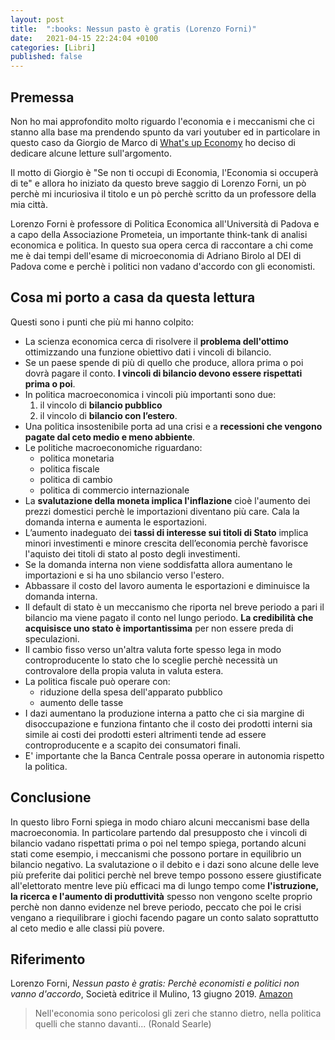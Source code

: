 ```yaml
---
layout: post
title:  ":books: Nessun pasto è gratis (Lorenzo Forni)"
date:   2021-04-15 22:24:04 +0100
categories: [Libri]
published: false
---
```

## Premessa
Non ho mai approfondito molto riguardo l'economia e i meccanismi che ci stanno alla base ma prendendo spunto da vari youtuber ed in particolare in questo caso da Giorgio de Marco di [What's up Economy](https://www.youtube.com/channel/UCnE113MJbg0sY5Ji0ZOOtcw) ho deciso di dedicare alcune letture sull'argomento.

Il motto di Giorgio è "Se non ti occupi di Economia, l'Economia si occuperà di te" e allora ho iniziato da questo breve saggio di Lorenzo Forni, un pò perchè mi incuriosiva il titolo e un pò perchè scritto da un professore della mia città.

Lorenzo Forni è professore di Politica Economica all'Università di Padova e a capo della Associazione Prometeia, un importante think-tank di analisi economica e politica. In questo sua opera cerca di raccontare a chi come me è dai tempi dell'esame di microeconomia di Adriano Birolo al DEI di Padova come e perchè i politici non vadano d'accordo con gli economisti.

## Cosa mi porto a casa da questa lettura

Questi sono i punti che più mi hanno colpito:

* La scienza economica cerca di risolvere il **problema dell'ottimo** ottimizzando una funzione obiettivo dati i vincoli di bilancio. 
* Se un paese spende di più di quello che produce, allora prima o poi dovrà pagare il conto. **I vincoli di bilancio devono essere rispettati prima o poi**.
* In politica macroeconomica i vincoli più importanti sono due: 
	1. il vincolo di **bilancio pubblico**
	2. il vincolo di **bilancio con l’estero**.
* Una politica insostenibile porta ad una crisi e a **recessioni che vengono pagate dal ceto medio e meno abbiente**.
* Le politiche macroeconomiche riguardano: 
	* politica monetaria
	* politica fiscale
	* politica di cambio
	* politica di commercio internazionale 
* La **svalutazione della moneta implica l'inflazione** cioè l'aumento dei prezzi domestici perchè le importazioni diventano più care. Cala la domanda interna e aumenta le esportazioni.
* L’aumento inadeguato dei **tassi di interesse sui titoli di Stato** implica minori investimenti e minore crescita dell’economia perchè favorisce l'aquisto dei titoli di stato al posto degli investimenti.
* Se la domanda interna non viene soddisfatta allora aumentano le importazioni e si ha uno sbilancio verso l'estero.
* Abbassare il costo del lavoro aumenta le esportazioni e diminuisce la domanda interna.
* Il default di stato è un meccanismo che riporta nel breve periodo a pari il bilancio ma viene pagato il conto nel lungo periodo. **La credibilità che acquisisce uno stato è importantissima** per non essere preda di speculazioni.
* Il cambio fisso verso un'altra valuta forte spesso lega in modo controproducente lo stato che lo sceglie perchè necessità un controvalore della propia valuta in valuta estera.
* La politica fiscale può operare con:
	* riduzione della spesa dell'apparato pubblico
	* aumento delle tasse
* I dazi aumentano la produzione interna a patto che ci sia margine di disoccupazione e funziona fintanto che il costo dei prodotti interni sia simile ai costi dei prodotti esteri altrimenti tende ad essere controproducente e a scapito dei consumatori finali.
* E' importante che la Banca Centrale possa operare in autonomia rispetto la politica.

## Conclusione
In questo libro Forni spiega in modo chiaro alcuni meccanismi base della macroeconomia. In particolare partendo dal presupposto che i vincoli di bilancio vadano rispettati prima o poi nel tempo spiega, portando alcuni stati come esempio, i meccanismi che possono portare in equilibrio un bilancio negativo. La svalutazione o il debito e i dazi sono alcune delle leve più preferite dai politici perchè nel breve tempo possono essere giustificate all'elettorato mentre leve più efficaci ma di lungo tempo come **l'istruzione, la ricerca e l'aumento  di produttività** spesso non vengono scelte proprio perchè non danno evidenze nel breve periodo, peccato che poi le crisi vengano a riequilibrare i giochi facendo pagare un conto salato soprattutto al ceto medio e alle classi più povere.

## Riferimento

Lorenzo Forni, _Nessun pasto è gratis: Perchè economisti e politici non vanno d'accordo_, Società editrice il Mulino, 13 giugno 2019. [Amazon](https://www.amazon.it/Nessun-pasto-gratis-economisti-Contemporanea-ebook/dp/B07SN3TTFK/ref=tmm_kin_swatch_0?_encoding=UTF8&qid=1611606122&sr=8-1)

> Nell'economia sono pericolosi gli zeri che stanno dietro, nella politica quelli che stanno davanti... (Ronald Searle)